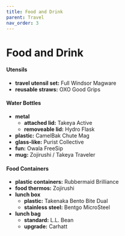 ```yaml
---
title: Food and Drink
parent: Travel
nav_order: 3
---
```

# Food and Drink

#### Utensils

- **travel utensil set:** Full Windsor Magware
- **reusable straws:** OXO Good Grips

#### Water Bottles

- **metal** 
	- **attached lid:** Takeya Active
	- **removeable lid:** Hydro Flask
- **plastic:** CamelBak Chute Mag
- **glass-like:** Purist Collective
- **fun:** Owala FreeSip
- **mug:** Zojirushi / Takeya Traveler

#### Food Containers

- **plastic containers:** Rubbermaid Brilliance
- **food thermos:** Zojirushi
- **lunch box** 
	- **plastic:** Takenaka Bento Bite Dual 
	- **stainless steel:** Bentgo MicroSteel
- **lunch bag** 
	- **standard:** L.L. Bean
	- **upgrade:** Carhatt
